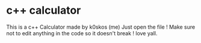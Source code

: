 # c++ calculator
This is a c++ Calculator made by k0skos (me)
Just open the file !
Make sure not to edit anything in the code so it doesn't break !
love yall.
